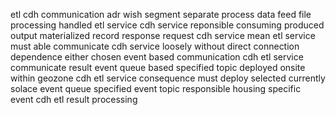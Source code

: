 etl cdh communication adr wish segment separate process data feed file processing handled etl service cdh service reponsible consuming produced output materialized record response request cdh service mean etl service must able communicate cdh service loosely without direct connection dependence either chosen event based communication cdh etl service communicate result event queue based specified topic deployed onsite within geozone cdh etl service consequence must deploy selected currently solace event queue specified event topic responsible housing specific event cdh etl result processing